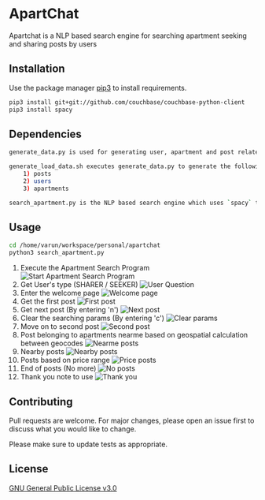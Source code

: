 # ApartChat

Apartchat is a NLP based search engine for searching apartment seeking and sharing posts by users

## Installation

Use the package manager [pip3](https://pip.pypa.io/en/stable/) to install requirements.

```bash
pip3 install git+git://github.com/couchbase/couchbase-python-client
pip3 install spacy
```

## Dependencies

```bash
generate_data.py is used for generating user, apartment and post related data based on user input count

generate_load_data.sh executes generate_data.py to generate the following data and load them into couchbase(NoSQL DB)
	1) posts
	2) users
	3) apartments

search_apartment.py is the NLP based search engine which uses `spacy` to do natural language processing and connects to the backend DB for quering out data based on posts, users and apartments
```

## Usage

```bash
cd /home/varun/workspace/personal/apartchat
python3 search_apartment.py
```
1) Execute the Apartment Search Program
![Start Apartment Search Program](https://raw.githubusercontent.com/varundeboss/apartchat/master/screenshots/1_start_search_program.png)
2) Get User's type (SHARER / SEEKER)
![User Question](https://raw.githubusercontent.com/varundeboss/apartchat/master/screenshots/2_user_question.png)
3) Enter the welcome page
![Welcome page](https://raw.githubusercontent.com/varundeboss/apartchat/master/screenshots/3_welcome_page.png)
4) Get the first post
![First post](https://raw.githubusercontent.com/varundeboss/apartchat/master/screenshots/4_first_post.png)
5) Get next post (By entering 'n')
![Next post](https://raw.githubusercontent.com/varundeboss/apartchat/master/screenshots/5_next_post.png)
6) Clear the searching params (By entering 'c')
![Clear params](https://raw.githubusercontent.com/varundeboss/apartchat/master/screenshots/6_cleared_post.png)
7) Move on to second post
![Second post](https://raw.githubusercontent.com/varundeboss/apartchat/master/screenshots/6_second_post.png)
8) Post belonging to apartments nearme based on geospatial calculation between geocodes
![Nearme posts](https://raw.githubusercontent.com/varundeboss/apartchat/master/screenshots/7_nearme_apartment.png)
9) Nearby posts
![Nearby posts](https://raw.githubusercontent.com/varundeboss/apartchat/master/screenshots/8_nearby_post.png)
10) Posts based on price range
![Price posts](https://raw.githubusercontent.com/varundeboss/apartchat/master/screenshots/9_price_range.png)
11) End of posts (No more)
![No posts](https://raw.githubusercontent.com/varundeboss/apartchat/master/screenshots/10_no_more_posts.png)
12) Thank you note to use
![Thank you](https://raw.githubusercontent.com/varundeboss/apartchat/master/screenshots/11_thank_you.png)

## Contributing
Pull requests are welcome. For major changes, please open an issue first to discuss what you would like to change.

Please make sure to update tests as appropriate.

## License
[GNU General Public License v3.0](https://www.gnu.org/licenses/gpl-3.0.en.html)
